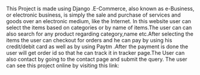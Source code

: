 This Project is made using Django .E-Commerce, also known as e-Business, or electronic business, is simply the sale and purchase of services and goods over an electronic medium, like the Internet. In this website user can select the items based on categories or by name of items.The user can can also search for any product regarding category,name etc.After selecting the items the user can checkout for orders and he can pay by using his credit/debit card as well as by using Paytm .After the payment is done the user will get order id so that he can track it in tracker page.The User can also contact by going to the contact page and submit the query.
The user can see this project online by visiting this link:

